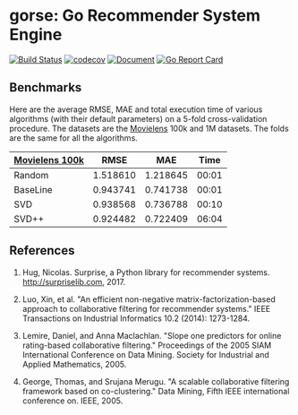 # gorse: Go Recommender System Engine

[![Build Status](https://travis-ci.org/ZhangZhenghao/gorse.svg?branch=master)](https://travis-ci.org/ZhangZhenghao/gorse)
[![codecov](https://codecov.io/gh/ZhangZhenghao/gorse/branch/master/graph/badge.svg)](https://codecov.io/gh/ZhangZhenghao/gorse)
[![Document](https://godoc.org/github.com/ZhangZhenghao/gorse?status.svg)](https://godoc.org/github.com/ZhangZhenghao/gorse)
[![Go Report Card](https://goreportcard.com/badge/github.com/ZhangZhenghao/gorse)](https://goreportcard.com/report/github.com/ZhangZhenghao/gorse)

## Benchmarks

Here are the average RMSE, MAE and total execution time of various algorithms (with their default parameters) on a 5-fold cross-validation procedure. The datasets are the [Movielens](http://grouplens.org/datasets/movielens/) 100k and 1M datasets. The folds are the same for all the algorithms.

|   [Movielens 100k](http://grouplens.org/datasets/movielens/100k)   |   RMSE   |   MAE    |    Time  |
| - | - | - | - |
| Random   | 1.518610 | 1.218645 | 00:01 |
| BaseLine | 0.943741 | 0.741738 | 00:01 |
| SVD      | 0.938568 | 0.736788 | 00:10 |
| SVD++    | 0.924482 | 0.722409 | 06:04 |

## References

1. Hug, Nicolas. Surprise, a Python library for recommender systems. http://surpriselib.com, 2017.

2. Luo, Xin, et al. "An efficient non-negative matrix-factorization-based approach to collaborative filtering for recommender systems." IEEE Transactions on Industrial Informatics 10.2 (2014): 1273-1284.

3. Lemire, Daniel, and Anna Maclachlan. "Slope one predictors for online rating-based collaborative filtering." Proceedings of the 2005 SIAM International Conference on Data Mining. Society for Industrial and Applied Mathematics, 2005.

4. George, Thomas, and Srujana Merugu. "A scalable collaborative filtering framework based on co-clustering." Data Mining, Fifth IEEE international conference on. IEEE, 2005.
